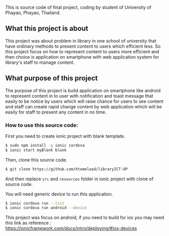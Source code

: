 This is source code of final project, coding by student of University of Phayao, Phayao, Thailand.

## What this project is about

This project was about problem in library in one school of university that have ordinary methods to present content to users which efficient less. So this project focus on how to represent content to users more efficient and then choice is application on smartphone with web application system for library's staff to manage content.

## What purpose of this project

The purpose of this project is build application on smartphone like android to represent content in to user with notification and toast message that easily to be notice by users which will raise chance for users to see content and staff can create rapid change content by web application which will be easily for staff to present any content in no time.

### How to use this source code:

First you need to create ionic project with blank template.

```bash
$ sudo npm install -g ionic cordova
$ ionic start myBlank blank
```

Then, clone this source code.

```bash
$ git clone https://github.com/htomeload/libraryICT-UP
```
And then replace `src` and `resources` folder in ionic project with clone of source code.

You will need generic device to run this application.

```bash
$ ionic cordova run --list
$ ionic cordova run android --device
```

This project was focus on android, if you need to build for ios you may need this link as reference : https://ionicframework.com/docs/intro/deploying/#ios-devices
